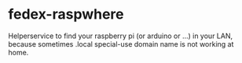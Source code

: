 # fedex-raspwhere
Helperservice to find your raspberry pi (or arduino or ...) in your LAN, because sometimes  .local special-use domain name is not working at home.
